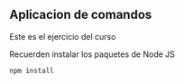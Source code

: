 ## Aplicacion de comandos

Este es el ejercicio del curso

Recuerden instalar los paquetes de Node JS

```
npm install
```